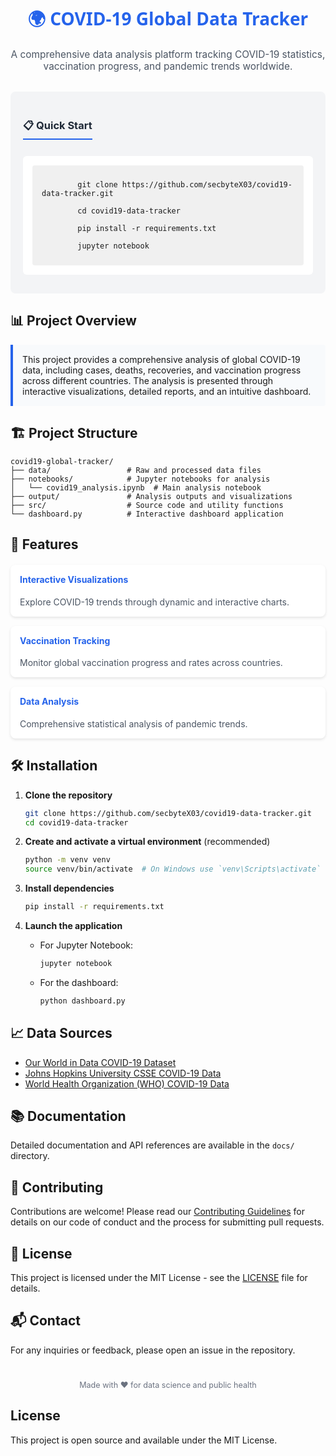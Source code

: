 <div align="center">
  <h1 style="color: #2563eb; font-family: 'Segoe UI', Tahoma, Geneva, Verdana, sans-serif;">
    🌍 COVID-19 Global Data Tracker
  </h1>
  <p style="color: #4b5563; font-size: 1.1em; max-width: 800px; margin: 0 auto 2em auto;">
    A comprehensive data analysis platform tracking COVID-19 statistics, vaccination progress, and pandemic trends worldwide.
  </p>
  
  <div style="background-color: #f3f4f6; border-radius: 8px; padding: 20px; margin: 20px 0; text-align: left;">
    <h3 style="color: #1f2937; border-bottom: 2px solid #2563eb; display: inline-block; padding-bottom: 5px;">📋 Quick Start</h3>
    <div style="background: white; padding: 15px; border-radius: 6px; margin: 10px 0;">
      <code style="background: #f0f0f0; padding: 10px 15px; border-radius: 4px; display: block; overflow-x: auto;">
        git clone https://github.com/secbyteX03/covid19-data-tracker.git<br>
        cd covid19-data-tracker<br>
        pip install -r requirements.txt<br>
        jupyter notebook
      </code>
    </div>
  </div>
</div>

## 📊 Project Overview
<div style="background-color: #f8fafc; border-left: 4px solid #2563eb; padding: 15px; margin: 15px 0; border-radius: 0 4px 4px 0;">
  This project provides a comprehensive analysis of global COVID-19 data, including cases, deaths, recoveries, and vaccination progress across different countries. The analysis is presented through interactive visualizations, detailed reports, and an intuitive dashboard.
</div>

## 🏗️ Project Structure
```
covid19-global-tracker/
├── data/                 # Raw and processed data files
├── notebooks/            # Jupyter notebooks for analysis
│   └── covid19_analysis.ipynb  # Main analysis notebook
├── output/               # Analysis outputs and visualizations
├── src/                  # Source code and utility functions
└── dashboard.py          # Interactive dashboard application
```

## 🚀 Features

<div style="display: grid; grid-template-columns: repeat(auto-fit, minmax(300px, 1fr)); gap: 15px; margin: 20px 0;">
  <div style="background: white; border-radius: 8px; padding: 15px; box-shadow: 0 2px 4px rgba(0,0,0,0.1);">
    <h4 style="color: #2563eb; margin-top: 0;">Interactive Visualizations</h4>
    <p style="color: #4b5563; margin-bottom: 0;">Explore COVID-19 trends through dynamic and interactive charts.</p>
  </div>
  
  <div style="background: white; border-radius: 8px; padding: 15px; box-shadow: 0 2px 4px rgba(0,0,0,0.1);">
    <h4 style="color: #2563eb; margin-top: 0;">Vaccination Tracking</h4>
    <p style="color: #4b5563; margin-bottom: 0;">Monitor global vaccination progress and rates across countries.</p>
  </div>
  
  <div style="background: white; border-radius: 8px; padding: 15px; box-shadow: 0 2px 4px rgba(0,0,0,0.1);">
    <h4 style="color: #2563eb; margin-top: 0;">Data Analysis</h4>
    <p style="color: #4b5563; margin-bottom: 0;">Comprehensive statistical analysis of pandemic trends.</p>
  </div>
</div>

## 🛠️ Installation

1. **Clone the repository**
   ```bash
   git clone https://github.com/secbyteX03/covid19-data-tracker.git
   cd covid19-data-tracker
   ```

2. **Create and activate a virtual environment** (recommended)
   ```bash
   python -m venv venv
   source venv/bin/activate  # On Windows use `venv\Scripts\activate`
   ```

3. **Install dependencies**
   ```bash
   pip install -r requirements.txt
   ```

4. **Launch the application**
   - For Jupyter Notebook:
     ```bash
     jupyter notebook
     ```
   - For the dashboard:
     ```bash
     python dashboard.py
     ```

## 📈 Data Sources

- [Our World in Data COVID-19 Dataset](https://github.com/owid/covid-19-data/tree/master/public/data)
- [Johns Hopkins University CSSE COVID-19 Data](https://github.com/CSSEGISandData/COVID-19)
- [World Health Organization (WHO) COVID-19 Data](https://covid19.who.int/)

## 📚 Documentation

Detailed documentation and API references are available in the `docs/` directory.

## 🤝 Contributing

Contributions are welcome! Please read our [Contributing Guidelines](CONTRIBUTING.md) for details on our code of conduct and the process for submitting pull requests.

## 📄 License

This project is licensed under the MIT License - see the [LICENSE](LICENSE) file for details.

## 📬 Contact

For any inquiries or feedback, please open an issue in the repository.

<div align="center" style="margin-top: 40px; color: #6b7280; font-size: 0.9em;">
  <p>Made with ❤️ for data science and public health</p>
</div>

## License
This project is open source and available under the MIT License.
